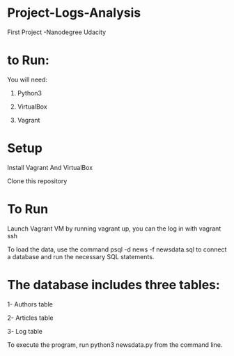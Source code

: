 # Project-Logs-Analysis

First Project -Nanodegree Udacity


# to Run:

You will need:

1. Python3

2. VirtualBox

3. Vagrant


# Setup

Install Vagrant And VirtualBox

Clone this repository

# To Run

Launch Vagrant VM by running vagrant up, you can the log in with vagrant ssh

To load the data, use the command psql -d news -f newsdata.sql to connect a database and run the necessary SQL statements.

# The database includes three tables:

1- Authors table

2- Articles table

3- Log table

To execute the program, run python3 newsdata.py from the command line.
